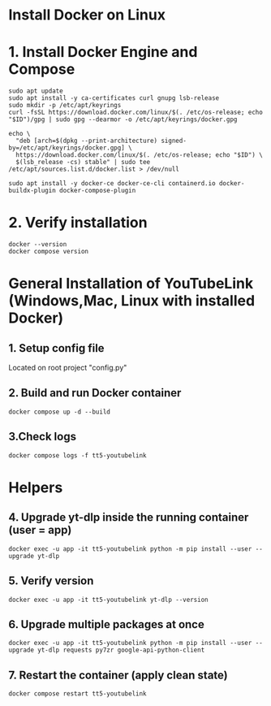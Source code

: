 # Install Docker on Linux

# 1. Install Docker Engine and Compose 
```shell script
sudo apt update
sudo apt install -y ca-certificates curl gnupg lsb-release
sudo mkdir -p /etc/apt/keyrings
curl -fsSL https://download.docker.com/linux/$(. /etc/os-release; echo "$ID")/gpg | sudo gpg --dearmor -o /etc/apt/keyrings/docker.gpg

echo \
  "deb [arch=$(dpkg --print-architecture) signed-by=/etc/apt/keyrings/docker.gpg] \
  https://download.docker.com/linux/$(. /etc/os-release; echo "$ID") \
  $(lsb_release -cs) stable" | sudo tee /etc/apt/sources.list.d/docker.list > /dev/null

sudo apt install -y docker-ce docker-ce-cli containerd.io docker-buildx-plugin docker-compose-plugin
```
# 2. Verify installation
```shell script
docker --version
docker compose version
```




# General Installation of YouTubeLink (Windows,Mac, Linux with installed Docker)
## 1. Setup config file
Located on root project "config.py"

## 2. Build and run Docker container
```shell script
docker compose up -d --build
```
## 3.Check logs
```shell script
docker compose logs -f tt5-youtubelink
```

# Helpers
## 4. Upgrade yt-dlp inside the running container (user = app)
```shell script
docker exec -u app -it tt5-youtubelink python -m pip install --user --upgrade yt-dlp
```

## 5. Verify version
```shell script
docker exec -u app -it tt5-youtubelink yt-dlp --version
```

## 6. Upgrade multiple packages at once
```shell script
docker exec -u app -it tt5-youtubelink python -m pip install --user --upgrade yt-dlp requests py7zr google-api-python-client
```

## 7. Restart the container (apply clean state)
```shell script
docker compose restart tt5-youtubelink
```



